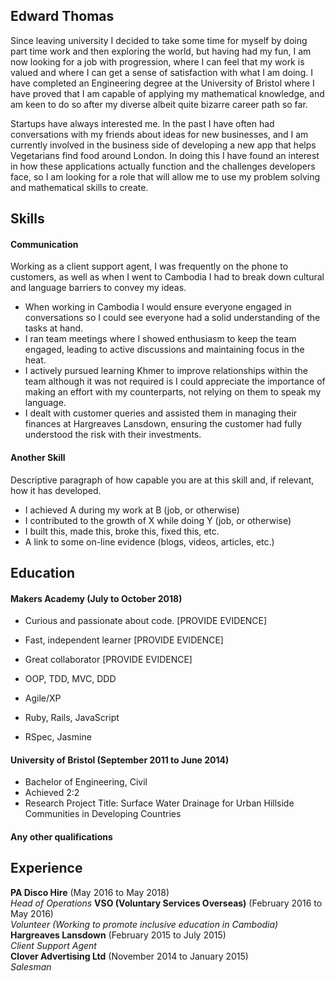 ## Edward Thomas

Since leaving university I decided to take some time for myself by doing part time work and then exploring the world, but having had my fun, I am now looking for a job with progression, where I can feel that my work is valued and where I can get a sense of satisfaction with what I am doing. I have completed an Engineering degree at the University of Bristol where I have proved that I am capable of applying my mathematical knowledge, and am keen to do so after my diverse albeit quite bizarre career path so far.

Startups have always interested me. In the past I have often had conversations with my friends about ideas for new businesses, and I am currently involved in the business side of developing a new app that helps Vegetarians find food around London. In doing this I have found an interest in how these applications actually function and the challenges developers face, so I am looking for a role that will allow me to use my problem solving and mathematical skills to create.

## Skills

#### Communication

Working as a client support agent, I was frequently on the phone to customers, as well as when I went to Cambodia I had to break down cultural and language barriers to convey my ideas.

- When working in Cambodia I would ensure everyone engaged in conversations so I could see everyone had a solid understanding of the tasks at hand.
- I ran team meetings where I showed enthusiasm to keep the team engaged, leading to active discussions and maintaining focus in the heat.
- I actively pursued learning Khmer to improve relationships within the team although it was not required is I could appreciate the importance of making an effort with my counterparts, not relying on them to speak my language.
- I dealt with customer queries and assisted them in managing their finances at Hargreaves Lansdown, ensuring the customer had fully understood the risk with their investments.

#### Another Skill

Descriptive paragraph of how capable you are at this skill and, if relevant, how it has developed.

- I achieved A during my work at B (job, or otherwise)
- I contributed to the growth of X while doing Y (job, or otherwise)
- I built this, made this, broke this, fixed this, etc.
- A link to some on-line evidence (blogs, videos, articles, etc.)

## Education

#### Makers Academy (July to October 2018)

- Curious and passionate about code. [PROVIDE EVIDENCE]
- Fast, independent learner [PROVIDE EVIDENCE]
- Great collaborator [PROVIDE EVIDENCE]

- OOP, TDD, MVC, DDD
- Agile/XP
- Ruby, Rails, JavaScript
- RSpec, Jasmine

#### University of Bristol (September 2011 to June 2014)

- Bachelor of Engineering, Civil
- Achieved 2:2
- Research Project Title: Surface Water Drainage for Urban Hillside Communities in Developing Countries

#### Any other qualifications

## Experience

**PA Disco Hire** (May 2016 to May 2018)   
*Head of Operations*
**VSO (Voluntary Services Overseas)** (February 2016 to May 2016)   
*Volunteer (Working to promote inclusive education in Cambodia)*
**Hargreaves Lansdown** (February 2015 to July 2015)    
*Client Support Agent*  
**Clover Advertising Ltd** (November 2014 to January 2015)   
*Salesman*
